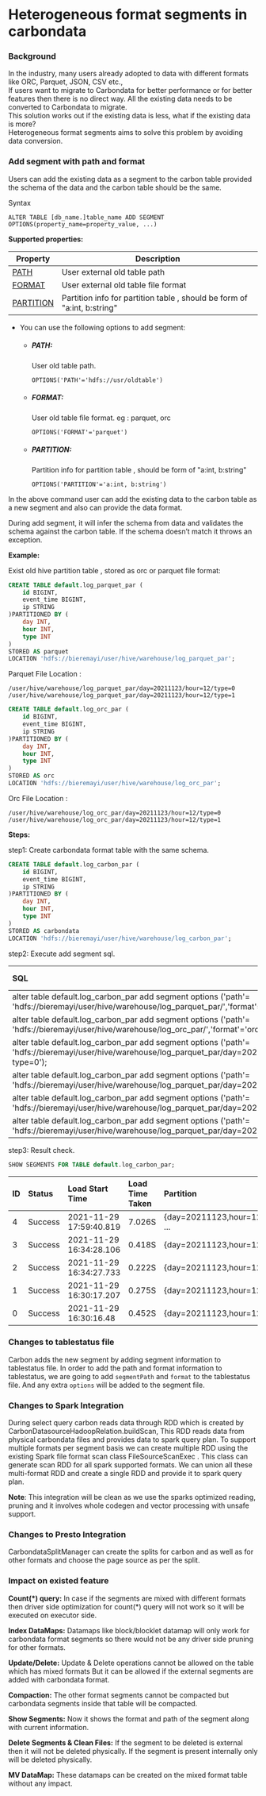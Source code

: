 <!--
    Licensed to the Apache Software Foundation (ASF) under one or more 
    contributor license agreements.  See the NOTICE file distributed with
    this work for additional information regarding copyright ownership. 
    The ASF licenses this file to you under the Apache License, Version 2.0
    (the "License"); you may not use this file except in compliance with 
    the License.  You may obtain a copy of the License at

      http://www.apache.org/licenses/LICENSE-2.0
    
    Unless required by applicable law or agreed to in writing, software 
    distributed under the License is distributed on an "AS IS" BASIS, 
    WITHOUT WARRANTIES OR CONDITIONS OF ANY KIND, either express or implied.
    See the License for the specific language governing permissions and 
    limitations under the License.
-->

# Heterogeneous format segments in carbondata

### Background
In the industry, many users already adopted to data with different formats like ORC, Parquet, JSON, CSV etc.,  
If users want to migrate to Carbondata for better performance or for better features then there is no direct way. 
All the existing data needs to be converted to Carbondata to migrate.  
This solution works out if the existing data is less, what if the existing data is more?   
Heterogeneous format segments aims to solve this problem by avoiding data conversion.

### Add segment with path and format
Users can add the existing data as a segment to the carbon table provided the schema of the data
 and the carbon table should be the same. 
 
 Syntax
 
   ```
   ALTER TABLE [db_name.]table_name ADD SEGMENT OPTIONS(property_name=property_value, ...)
   ```

**Supported properties:**

| Property                                                     | Description                                                  |
| ------------------------------------------------------------ | ------------------------------------------------------------ |
| [PATH](#path)           | User external old table path         |
| [FORMAT](#format)       | User external old table file format             |
| [PARTITION](#partition) | Partition info for partition table , should be form of "a:int, b:string"             |


-
  You can use the following options to add segment:

  - ##### PATH: 
    User old table path.
    
    ``` 
    OPTIONS('PATH'='hdfs://usr/oldtable')
    ```

  - ##### FORMAT:
    User old table file format. eg : parquet, orc

    ```
    OPTIONS('FORMAT'='parquet')
    ```
  - ##### PARTITION:
    Partition info for partition table , should be form of "a:int, b:string"

    ```
    OPTIONS('PARTITION'='a:int, b:string')
    ```
  

In the above command user can add the existing data to the carbon table as a new segment and also
 can provide the data format.

During add segment, it will infer the schema from data and validates the schema against the carbon table. 
If the schema doesn’t match it throws an exception.

**Example:**

Exist old hive partition table , stored as orc or parquet file format:


```sql
CREATE TABLE default.log_parquet_par (
	id BIGINT,
	event_time BIGINT,
	ip STRING
)PARTITIONED BY (                              
	day INT,                                    
	hour INT,                                   
	type INT                                    
)                                              
STORED AS parquet
LOCATION 'hdfs://bieremayi/user/hive/warehouse/log_parquet_par';
```

Parquet File Location : 

```
/user/hive/warehouse/log_parquet_par/day=20211123/hour=12/type=0
/user/hive/warehouse/log_parquet_par/day=20211123/hour=12/type=1
```


```sql
CREATE TABLE default.log_orc_par (
	id BIGINT,
	event_time BIGINT,
	ip STRING
)PARTITIONED BY (                              
	day INT,                                    
	hour INT,                                   
	type INT                                    
)                                              
STORED AS orc
LOCATION 'hdfs://bieremayi/user/hive/warehouse/log_orc_par';
```

Orc File Location : 

```
/user/hive/warehouse/log_orc_par/day=20211123/hour=12/type=0
/user/hive/warehouse/log_orc_par/day=20211123/hour=12/type=1
```

**Steps:**

step1: Create carbondata format table with the same schema.

```sql
CREATE TABLE default.log_carbon_par (
	id BIGINT,
	event_time BIGINT,
	ip STRING
)PARTITIONED BY (                              
	day INT,                                    
	hour INT,                                   
	type INT                                    
)                                              
STORED AS carbondata
LOCATION 'hdfs://bieremayi/user/hive/warehouse/log_carbon_par';
```

step2: Execute add segment sql.

|SQL|Is Success|Error Message|
|:---|:---|:---|
|alter table default.log_carbon_par add segment options ('path'= 'hdfs://bieremayi/user/hive/warehouse/log_parquet_par/','format'='parquet','partition'='day:int,hour:int,type:int');|Yes|/|
|alter table default.log_carbon_par add segment options ('path'= 'hdfs://bieremayi/user/hive/warehouse/log_orc_par/','format'='orc','partition'='day:int,hour:int,type:int');|Yes|/|
|alter table default.log_carbon_par add segment options ('path'= 'hdfs://bieremayi/user/hive/warehouse/log_parquet_par/day=20211123/hour=12/type=0','format'='parquet','partition'='day=20211123 and hour=12 and type=0');|No|Error in query: invalid partition option: Map(path -> hdfs://bieremayi/user/hive/warehouse/log_parquet_par/day=20211123/hour=12/type=0, format -> parquet, partition -> day=20211123 and hour=12 and type=0)|
|alter table default.log_carbon_par add segment options ('path'= 'hdfs://bieremayi/user/hive/warehouse/log_parquet_par/day=20211123/hour=12/type=0','format'='parquet','partition'='day=20211123,hour=12,type=0');|No|Error in query: invalid partition option: Map(path -> hdfs://bieremayi/user/hive/warehouse/log_parquet_par/day=20211123/hour=12/type=0, format -> parquet, partition -> day=20211123,hour=12,type=0)|
|alter table default.log_carbon_par add segment options ('path'= 'hdfs://bieremayi/user/hive/warehouse/log_parquet_par/day=20211123/hour=12/type=0','format'='parquet');|No|Error in query: partition option is required when adding segment to partition table|
|alter table default.log_carbon_par add segment options ('path'= 'hdfs://bieremayi/user/hive/warehouse/log_parquet_par/day=20211123/hour=12/type=0','format'='parquet','partition'='day:int,hour:int,type:int');|No|ERROR SparkSQLDriver: Failed in [alter table default.log_carbon_par add segment options ('path'= 'hdfs://bieremayi/user/hive/warehouse/log_parquet_par/day=20211123/hour=12/type=0','format'='parquet','partition'='day:int,hour:int,type:int')]|

step3:  Result check.

```sql
SHOW SEGMENTS FOR TABLE default.log_carbon_par;
```

| ID  |  Status  |     Load Start Time      | Load Time Taken  |              Partition              | Data Size  | Index Size  | File Format  |
|:---|:---|:---|:---|:---|:---|:---|:---|
|4       |Success |2021-11-29 17:59:40.819 |7.026S  |{day=20211123,hour=12,type=1}, ...      |xxx| xxx  |columnar_v3|
|3       |Success |2021-11-29 16:34:28.106 |0.418S  |{day=20211123,hour=12,type=0}   |xxx |NA     | orc|
|2       |Success |2021-11-29 16:34:27.733 |0.222S  |{day=20211123,hour=12,type=1}   |xxx  |NA     | orc|
|1       |Success |2021-11-29 16:30:17.207 |0.275S  |{day=20211123,hour=12,type=0}   |xxx |NA     | parquet|
|0       |Success |2021-11-29 16:30:16.48  |0.452S  |{day=20211123,hour=12,type=1}   |xxx  |NA     | parquet|


### Changes to tablestatus file
Carbon adds the new segment by adding segment information to tablestatus file. In order to add the path and format information to tablestatus, we are going to add `segmentPath`  and `format`  to the tablestatus file. 
And any extra `options` will be added to the segment file.


### Changes to Spark Integration
During select query carbon reads data through RDD which is created by
  CarbonDatasourceHadoopRelation.buildScan, This RDD reads data from physical carbondata files and provides data to spark query plan.
To support multiple formats per segment basis we can create multiple RDD using the existing Spark
 file format scan class FileSourceScanExec . This class can generate scan RDD for all spark supported formats. We can union all these multi-format RDD and create a single RDD and provide it to spark query plan.

**Note**: This integration will be clean as we use the sparks optimized reading, pruning and it
 involves whole codegen and vector processing with unsafe support.

### Changes to Presto Integration
CarbondataSplitManager can create the splits for carbon and as well as for other formats and 
 choose the page source as per the split.  

### Impact on existed feature
**Count(\*) query:**  In case if the segments are mixed with different formats then driver side
 optimization for count(*) query will not work so it will be executed on executor side.

**Index DataMaps:** Datamaps like block/blocklet datamap will only work for carbondata format
 segments so there would not be any driver side pruning for other formats.

**Update/Delete:** Update & Delete operations cannot be allowed on the table which has mixed formats
But it can be allowed if the external segments are added with carbondata format.

**Compaction:** The other format segments cannot be compacted but carbondata segments inside that
 table will be compacted.

**Show Segments:** Now it shows the format and path of the segment along with current information.

**Delete Segments & Clean Files:**  If the segment to be deleted is external then it will not be
 deleted physically. If the segment is present internally only will be deleted physically.

**MV DataMap:** These datamaps can be created on the mixed format table without any
 impact.
 